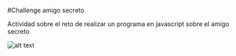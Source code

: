 #Challenge amigo secreto

Actividad sobre el reto de realizar un programa en javascript sobre el amigo secreto

![alt text](../assets/image.png)